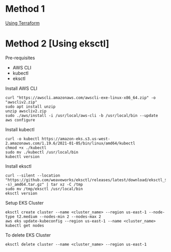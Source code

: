 # Method 1
[Using Terraform](https://github.com/satyam19arya/K8s_EKS_terraform)

#  Method 2 [Using eksctl]
Pre-requisites
- AWS CLI
- kubectl
- eksctl

Install AWS CLI
```
curl "https://awscli.amazonaws.com/awscli-exe-linux-x86_64.zip" -o "awscliv2.zip"
sudo apt install unzip
unzip awscliv2.zip
sudo ./aws/install -i /usr/local/aws-cli -b /usr/local/bin --update
aws configure
```

Install kubectl
```
curl -o kubectl https://amazon-eks.s3.us-west-2.amazonaws.com/1.19.6/2021-01-05/bin/linux/amd64/kubectl
chmod +x ./kubectl
sudo mv ./kubectl /usr/local/bin
kubectl version
```

Install eksctl
```
curl --silent --location "https://github.com/weaveworks/eksctl/releases/latest/download/eksctl_$(uname -s)_amd64.tar.gz" | tar xz -C /tmp
sudo mv /tmp/eksctl /usr/local/bin
eksctl version
```

Setup EKS Cluster
```
eksctl create cluster --name <cluster_name> --region us-east-1 --node-type t2.medium --nodes-min 2 --nodes-max 2
aws eks update-kubeconfig --region us-east-1 --name <cluster_name>
kubectl get nodes
```

To delete EKS Cluster
```
eksctl delete cluster --name <cluster_name> --region us-east-1
```
